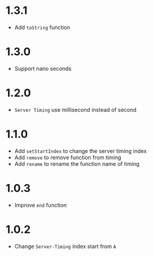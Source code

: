 # 1.3.1
  * Add `toString` function

# 1.3.0
  * Support nano seconds

# 1.2.0
  * `Server Timing` use millisecond instead of second

# 1.1.0
  * Add `setStartIndex` to change the server timing index
  * Add `remove` to remove function from timing
  * Add `rename` to rename the function name of timing

# 1.0.3
  * Improve `end` function

# 1.0.2
  * Change `Server-Timing` index start from `A`

